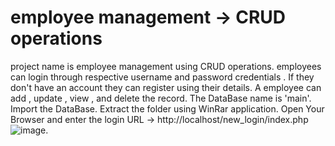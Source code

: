 # employee management -> CRUD operations
project name is employee management using CRUD operations.
employees can login through respective username and password credentials . If they don't have an account they can register using their details.
A employee can add , update , view , and delete the record.
The DataBase name is 'main'.
Import the DataBase.
Extract the folder using WinRar application.
Open Your Browser and enter the login URL -> http://localhost/new_login/index.php
![image](https://user-images.githubusercontent.com/110651198/186151993-8368f084-5902-41b0-ba94-0e014e767608.png).
